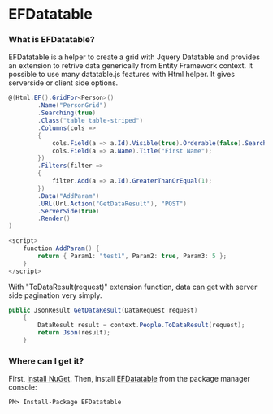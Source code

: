 # EFDatatable
### What is EFDatatable?
EFDatatable is a helper to create a grid with Jquery Datatable and provides an extension to retrive data generically from Entity Framework context. It possible to use many datatable.js features with Html helper. It gives serverside or client side options.
```csharp
@(Html.EF().GridFor<Person>()
        .Name("PersonGrid")
        .Searching(true)
        .Class("table table-striped")
        .Columns(cols =>
        {
            cols.Field(a => a.Id).Visible(true).Orderable(false).Searchable(true);
            cols.Field(a => a.Name).Title("First Name");
        })
        .Filters(filter =>
        {
            filter.Add(a => a.Id).GreaterThanOrEqual(1);
        })
        .Data("AddParam")
        .URL(Url.Action("GetDataResult"), "POST")
        .ServerSide(true)
        .Render()
)

<script>
    function AddParam() {
        return { Param1: "test1", Param2: true, Param3: 5 };
    }
</script>
```
With "ToDataResult(request)" extension function, data can get with server side pagination very simply.
```csharp
public JsonResult GetDataResult(DataRequest request)
    {
        DataResult result = context.People.ToDataResult(request);
        return Json(result);
    }
```
### Where can I get it?
First, [install NuGet](http://docs.nuget.org/docs/start-here/installing-nuget). Then, install [EFDatatable](https://www.nuget.org/packages/EFDatatable/) from the package manager console:

```
PM> Install-Package EFDatatable
```
